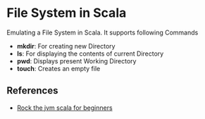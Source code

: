 # File System in Scala

Emulating a File System in Scala. It supports following Commands
- **mkdir**: For creating new Directory
- **ls**: For displaying the contents of current Directory
- **pwd**: Displays present Working Directory
- **touch**: Creates an empty file

## References
- [Rock the jvm scala for beginners](https://www.udemy.com/rock-the-jvm-scala-for-beginners/)
